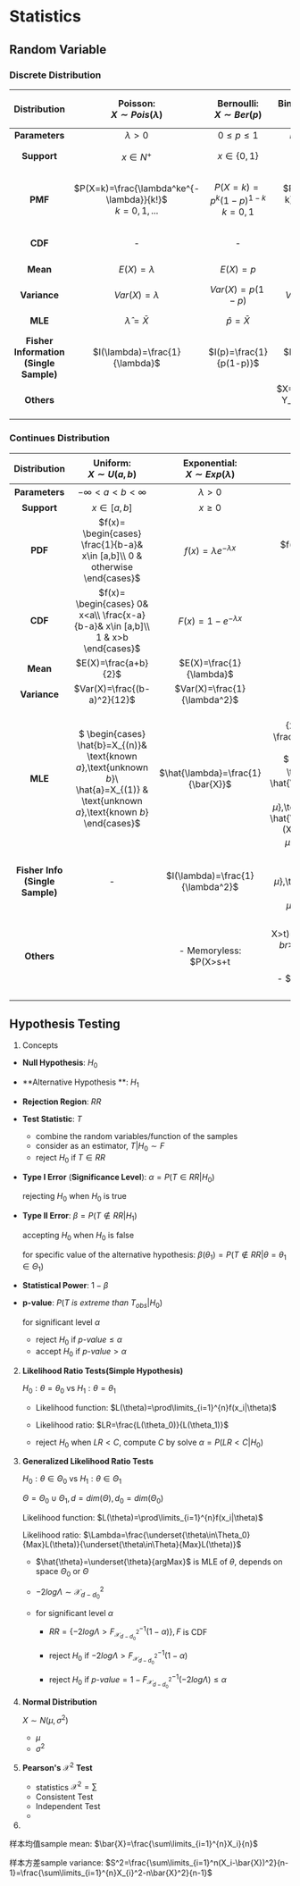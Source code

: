 # Statistics

## Random Variable

### Discrete Distribution

|               Distribution                |           **Poisson**: <br>$X\sim Pois(\lambda)$           |    Bernoulli:<br> $X\sim Ber(p)$    |          Binomial Distribution:<br>$X\sim B(n,p)$           | Geometric Distribution:<br>$X\sim Geo(p)$ |         Negative binomial:<br>$X\sim NB(k,p)$         |    Multinomial:<br>$X=(X_1,...,X_k)\sim M(n,p_1,...,p_k)$    |
| :---------------------------------------: | :--------------------------------------------------------: | :---------------------------------: | :---------------------------------------------------------: | :---------------------------------------: | :---------------------------------------------------: | :----------------------------------------------------------: |
|              **Parameters**               |                        $\lambda >0$                        |            $0\le p\le1$             |                     $n\in N,0\le p\le1$                     |               $p \in (0,1)$               |                   $k>0,p\in (0,1)$                    |                $n>0,\sum\limits_{i=1}^kp_i=1$                |
|                **Support**                |                       $x \in N^{+}$                        |           $x \in \{0,1\}$           |                    $X \in \{0,1,...,n\}$                    |            $X \in \{1,2,...\}$            |                 $X\in \{k,k+1,...\}$                  | $X_i \in \{0,...,n\},i=1,...,k$<br>$\sum\limits_{i=1}^kX_i=n$ |
|                  **PMF**                  | $P(X=k)=\frac{\lambda^ke^{-\lambda}}{k!}$<br>$k=0, 1, ...$ | $P(X=k)=p^k(1-p)^{1-k}$<br>$k=0, 1$ |    $P(X=k)={n\choose k}p^k(1-p)^{n-k}$<br>$ 0\le k\le n$    |     $P(X=k)=p(1-p)^{k-1}$<br>$k\ge 1$     | $P(X=n)={n-1\choose k-1}p^{k}(1-p)^{n-k}$<br>$n\ge k$ | $P(X_1=n_1,...,X_k=n_k)=$<br>$\frac{n!}{\prod\limits_{i=1}^k n_i!}\prod\limits_{i=1}^{k}p_i^{n_i}$ |
|                  **CDF**                  |                             -                              |                  -                  |                              -                              |            $P(X<=k)=1-(1-p)^k$            |                           -                           |                              -                               |
|                 **Mean**                  |                       $E(X)=\lambda$                       |              $E(X)=p$               |                          $E(X)=np$                          |            $E(X)=\frac{1}{p}$             |                  $E(X)=\frac{k}{p}$                   |                        $E(X_i)=np_i$                         |
|               **Variance**                |                      $Var(X)=\lambda$                      |           $Var(X)=p(1-p)$           |                      $Var(X)=np(1-p)$                       |         $Var(X)=\frac{1-p}{p^2}$          |              $Var(X)=\frac{k(1-p)}{p^2}$              |                    $Var(X_i)=np_i(1-p_i)$                    |
|                  **MLE**                  |                  $\hat{\lambda}= \bar{X}$                  |          $\hat{p}=\bar{X}$          |                              -                              |        $\hat{p}=\frac{1}{\bar{X}}$        |              $\hat{p}=\frac{k}{\bar{X}}$              |                $\hat{p}=\frac{X_i}{\bar{n}}$                 |
| **Fisher Information<br>(Single Sample)** |               $I(\lambda)=\frac{1}{\lambda}$               |       $I(p)=\frac{1}{p(1-p)}$       |                   $I(p)=\frac{n}{p(1-p)}$                   |         $I(p)=\frac{1}{p^2(1-p)}$         |               $I(p)=\frac{k}{p^2(1-p)}$               |                              -                               |
|                **Others**                 |                                                            |                                     | $X=\sum\limits_{i=1}^n Y_i,Y_i \overset{i.i.d}{\sim}Ber(p)$ |   Memoryless:<br>$P(X>m+n|X>n)=P(X>m)$    |                   $NB(1,p)=Geo(p)$                    |                                                              |

### Continues Distribution

|            Distribution            |                 Uniform: <br>$X\sim U(a,b)$                  |            Exponential:<br> $X\sim Exp(\lambda)$             |       Normal Distribution:<br>$X\sim N(\mu,\sigma^2)$        |           Gamma:<br>$X\sim \Gamma(\alpha，\beta)$            |             Beta:<br>$X\sim Beta(\alpha,\beta)$              |           Chi-squared:<br>$X\sim \mathcal{X}^2_n$            |                Student's *t*:<br>$X\sim t_n$                 |
| :--------------------------------: | :----------------------------------------------------------: | :----------------------------------------------------------: | :----------------------------------------------------------: | :----------------------------------------------------------: | :----------------------------------------------------------: | :----------------------------------------------------------: | :----------------------------------------------------------: |
|           **Parameters**           |                     $-\infty<a<b<\infty$                     |                         $\lambda>0$                          |                    $\mu\in R, \sigma^2>0$                    |                      $\alpha>0,\beta>0$                      |                      $\alpha>0,\beta>0$                      |                          $n\in N^+$                          |                            $n>0$                             |
|            **Support**             |                        $x \in [a,b]$                         |                           $x\ge 0$                           |                          $x \in R$                           |                            $X>0$                             |                        $X \in [0,1]$                         |                      $x\in [0,\infty)$                       |                   $x\in (-\infty,\infty)$                    |
|              **PDF**               | $f(x)=  \begin{cases}     \frac{1}{b-a}& x\in [a,b]\\     0              & otherwise \end{cases}$ |                $f(x)=\lambda e^{-\lambda x}$                 | $f(x)=\frac{1}{\sqrt{2\pi}\sigma}e^{-\frac{(x-\mu)^2}{2\sigma^2}}$ | $f(x)=\frac{\beta^\alpha}{\Gamma(\alpha)}x^{\alpha-1}e^{-\beta x}$ |  $f(x)=\frac{x^{\alpha-1}(1-x)^{\beta-1}}{B(\alpha,\beta)}$  | $f(x)=\frac{1}{2^{\frac{n}{2}}\Gamma(\frac{n}{2})}x^{\frac{n}{2}-1}e^{\frac{x}{2}}$ |                              -                               |
|              **CDF**               | $f(x)=  \begin{cases} 0& x<a\\ \frac{x-a}{b-a}& x\in [a,b]\\ 1              & x>b \end{cases}$ |                   $F(x)=1-e^{-\lambda x}$                    |                              -                               |                              -                               |                              -                               |                              -                               |                              -                               |
|              **Mean**              |                     $E(X)=\frac{a+b}{2}$                     |                   $E(X)=\frac{1}{\lambda}$                   |                          $E(X)=\mu$                          |                 $E(X)=\frac{\alpha}{\beta}$                  |              $E(X)=\frac{\alpha}{\alpha+\beta}$              |                           $E(X)=n$                           |                           $E(X)=0$                           |
|            **Variance**            |                 $Var(X)=\frac{(b-a)^2}{12}$                  |                 $Var(X)=\frac{1}{\lambda^2}$                 |                      $Var(X)=\sigma^2$                       |               $Var(X)=\frac{\alpha}{\beta^2}$                | $Var(X)=\frac{\alpha\beta}{(\alpha+\beta)^2(\alpha+\beta+1)}$ |                         $Var(X)=2n$                          |                  $Var(X)=\frac{n}{n-2},n>2$                  |
|              **MLE**               | $  \begin{cases}     \hat{b}=X_{(n)}& \text{known $a$},\text{unknown $b$}\\     \hat{a}=X_{(1)}              & \text{unknown $a$},\text{known $b$} \end{cases}$ |              $\hat{\lambda}=\frac{1}{\bar{X}}$               | $logL(\mu,\sigma^2)=-\frac{n}{2}ln(2\pi)-\frac{n}{2}ln\sigma^2-\frac{1}{2\sigma^2}\sum\limits_{i=1}^{n}(x_i-\mu)^2$<br>$  \begin{cases}     \hat{\mu}=\bar{X}& \text{unknown $\mu$},\text{known $\sigma^2$}\\     \hat{\sigma}^2=\frac{\sum\limits_{i=1}^{n}{(X_i-\mu)^2}}{n}& \text{known $\mu$},\text{unknown $\sigma^2$}\\ \hat{\mu}=\bar{X}, \hat{\sigma}^2=\frac{\sum\limits_{i=1}^{n}(X_i-\bar{X})^2}{n} & \text{unknown $\mu$},\text{unknown $\sigma^2$} \end{cases}$ |                              -                               |                              -                               |                              -                               |                              -                               |
| **Fisher Info<br>(Single Sample)** |                              -                               |               $I(\lambda)=\frac{1}{\lambda^2}$               | $  \begin{cases}     I(\mu)=\frac{1}{\sigma^2}& \text{unknown $\mu$},\text{known $\sigma^2$}\\     I(\sigma^2)=\frac{1}{2\sigma^4}& \text{known $\mu$},\text{unknown $\sigma^2$}\end{cases}$ |                              -                               |                              -                               |                              -                               |                              -                               |
|             **Others**             |                                                              | - Memoryless: <br>$P(X>s+t|X>t)=P(X>s)$<br>- Order Statistics:<br>$X_{(1)}\sim Exp(n\lambda)$<br>- Scaling:<br>$aX\sim Exp(\lambda/a),a>0$<br>- $Exp(\frac{1}{2})=\mathcal{X}^2_2$ | - $X\sim N(\mu,\sigma^2),aX+b\sim N(a\mu+b,a^2\sigma^2)$<br>- $X\sim N(\mu_1,\sigma_1^2),Y\sim N(\mu_2,\sigma_2^2),$<br>$aX+bY\sim N(a\mu_1+b\mu_2,a^2\sigma_1^2+b^2\sigma_2^2+2ab\sigma_1\sigma_2\rho)$ | - $X_i \overset{indep}{\sim}\Gamma(\alpha_i,\beta),$<br>$\sum X_i \sim \Gamma(\sum\alpha_i,\beta)$<br>- $\Gamma(1,\lambda)=Exp(\lambda)$<br>- $\Gamma(\frac{n}{2},\frac{1}{2})=\mathcal{X}^2_n$ |                                                              | - $Z_i\overset{i.i.d}{\sim}N(0,1),$<br>$V=\sum Z_i\sim \mathcal{X}^2_n$<br>- $\mathcal{X}^2_n=\Gamma(\frac{n}{2},\frac{1}{2})$ | $Z\sim N(0,1)$ independent with $V~\sim \mathcal{X}^2_n,$$T=\frac{Z}{\sqrt{\frac{V}{n}}}\sim t_n$ |



## Hypothesis Testing

1. Concepts

+ **Null Hypothesis**: $H_{0}$

- **Alternative Hypothesis **: $H_{1}$

- **Rejection Region**: $RR$

- **Test Statistic**: $T$

  + combine the random variables/function of the samples
  + consider as an estimator, $T|H_0 \sim F$
  + reject $H_0$ if $T \in RR$

- **Type I Error** (**Significance Level**): $\alpha=P(T\in RR|H_0)$

  rejecting $H_0$ when $H_0$ is true

- **Type II Error**: $\beta=P(T\notin RR|H_1)$

  accepting $H_0$ when $H_0$ is false

  for specific value of the alternative hypothesis: $\beta(\theta_1)=P(T\notin RR|\theta=\theta_1\in \Theta_1)$

- **Statistical Power**: $1-\beta$

- **p-value**: $P(T$ *is extreme than* $T_{obs}|H_0)$

  for significant level $\alpha$

  - reject $H_0$ if  $p$-$value\le\alpha$
  - accept $H_0$ if  $p$-$value>\alpha$

2. **Likelihood Ratio Tests(Simple Hypothesis)**

   $H_0: \theta=\theta_0$ vs $H_1: \theta=\theta_1$

   - Likelihood function: $L(\theta)=\prod\limits_{i=1}^{n}f(x_i|\theta)$

   - Likelihood ratio: $LR=\frac{L(\theta_0)}{L(\theta_1)}$
   - reject $H_0$ when $LR<C,$ compute $C$ by solve $\alpha=P(LR<C|H_0)$

3. **Generalized Likelihood Ratio Tests**

   $H_0: \theta \in \Theta_0$ vs $H_1: \theta \in \Theta_1$

   $\Theta=\Theta_0\cup\Theta_1, d=dim(\Theta), d_0=dim(\Theta_0)$ 

   Likelihood function: $L(\theta)=\prod\limits_{i=1}^{n}f(x_i|\theta)$

   Likelihood ratio: $\Lambda=\frac{\underset{\theta\in\Theta_0}{Max}L(\theta)}{\underset{\theta\in\Theta}{Max}L(\theta)}$

   - $\hat{\theta}=\underset{\theta}{argMax}$ is MLE of $\theta,$ depends on space $\Theta_0$ or $\Theta$

   - $-2log\Lambda\sim\mathcal{X}_{d-d_{0}}^2$

   - for significant level $\alpha$

     + $RR=\{-2log\Lambda>F_{\mathcal{X}_{d-d_{0}}^2}^{-1}(1-\alpha)\}, F$ is CDF

     + reject $H_0$ if $-2log\Lambda>F_{\mathcal{X}_{d-d_{0}}^2}^{-1}(1-\alpha)$
     + reject $H_0$ if $p$-$value=1-F_{\mathcal{X}_{d-d_{0}}^2}^{-1}(-2log\Lambda)\le\alpha$

4. **Normal Distribution**

   $X\sim N(\mu,\sigma^2)$

   - $\mu$
   - $\sigma^2$

5. **Pearson's** $\mathcal{X}^2$ **Test**

   - statistics $\mathcal{X}^2=\sum\limits$
   - Consistent Test
   - Independent Test
   - 

6. 



样本均值sample mean: $\bar{X}=\frac{\sum\limits_{i=1}^{n}X_i}{n}$

样本方差sample variance: $S^2=\frac{\sum\limits_{i=1}^n(X_i-\bar{X})^2}{n-1}=\frac{\sum\limits_{i=1}^{n}X_{i}^2-n\bar{X}^2}{n-1}$


